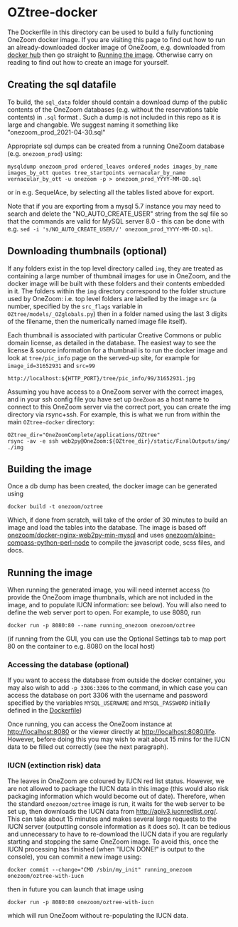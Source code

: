 # OZtree-docker

The Dockerfile in this directory can be used to build a fully functioning OneZoom docker image.
If you are visiting this page to find out how to run an already-downloaded docker image
of OneZoom, e.g. downloaded from [docker hub](https://hub.docker.com) then go straight to
[Running the image](#running-the-image). Otherwise carry on reading to find out how to
create an image for yourself.

## Creating the sql datafile

To build, the `sql_data` folder should contain a download dump of the public contents of the OneZoom
databases (e.g. without the reservations table contents) in `.sql` format . Such a dump
is not included in this repo as it is large and changable. We suggest naming it something like
"onezoom_prod_2021-04-30.sql"

Appropriate sql dumps can be created from a running OneZoom database (e.g. `onezoom_prod`)
using:

```
mysqldump onezoom_prod ordered_leaves ordered_nodes images_by_name images_by_ott quotes tree_startpoints vernacular_by_name vernacular_by_ott -u onezoom -p > onezoom_prod_YYYY-MM-DD.sql
```

or in e.g. SequelAce, by selecting all the tables listed above for export.

Note that if you are exporting
from a mysql 5.7 instance you may need to search and delete the "NO_AUTO_CREATE_USER" string from the sql file
so that the commands are valid for MySQL server 8.0 - this can be done with e.g.
`sed -i 's/NO_AUTO_CREATE_USER//' onezoom_prod_YYYY-MM-DD.sql`.

## Downloading thumbnails (optional)

If any folders exist in the top level directory called `img`, they are treated as containing
a large number of thumbnail images for use in OneZoom, and the
docker image will be built with these folders and their contents embedded in it. The folders
within the `img` directory correspond to the folder structure used by OneZoom: i.e.
top level folders are labelled by the image `src` (a number, specified
by the `src_flags` variable in `OZtree/models/_OZglobals.py`) then in a folder named
using the last 3 digits of the filename, then the numerically named image file itself).

Each thumbnail is associated with particular Creative Commons or public domain license, as
detailed in the database. The easiest way to see the license & source information for a 
thumbnail is to run the docker image and look at `tree/pic_info` page on the served-up site,
for example for `image_id=31652931` and `src=99`

```
http://localhost:${HTTP_PORT}/tree/pic_info/99/31652931.jpg
```

Assuming you have access to a OneZoom server with the correct images, and in your ssh
config file you have set up `OneZoom` as a host name to connect to this OneZoom server via
the correct port, you can create the img directory via rsync+ssh. For example, this is
what we run from within the main `OZtree-docker` directory:

```
OZtree_dir="OneZoomComplete/applications/OZtree"
rsync -av -e ssh web2py@OneZoom:${OZtree_dir}/static/FinalOutputs/img/ ./img
```

## Building the image

Once a db dump has been created, the docker image can be generated using 

```
docker build -t onezoom/oztree
```

Which, if done from scratch, will take of the order of 30 minutes to build an image and
load the tables into the database. The image is based off
[onezoom/docker-nginx-web2py-min-mysql](https://hub.docker.com/repository/docker/onezoom/docker-nginx-web2py-min-mysql)
and uses [onezoom/alpine-compass-python-perl-node](https://hub.docker.com/repository/docker/onezoom/alpine-compass-python-perl-node)
to compile the javascript code, scss files, and docs.

## Running the image

When running the generated image, you will need internet access (to provide the OneZoom image
thumbnails, which are not included in the image, and to populate IUCN information: see below).
You will also need to define the web server port to open. For example, to use 8080, run 

```
docker run -p 8080:80 --name running_onezoom onezoom/oztree
```

(if running from the GUI, you can use the Optional Settings tab to map port 80 on the
container to e.g. 8080 on the local host)

### Accessing the database (optional)

If you want to access the database from outside the docker container, you may also wish
to add `-p 3306:3306` to the command, in which case you can access the database on port 3306 with the username
and password specified by the variables `MYSQL_USERNAME` and `MYSQL_PASSWORD` initially defined
in the [Dockerfile](Dockerfile#L64))

Once running, you can access the OneZoom instance at [http://localhost:8080](http://localhost:8080)
or the viewer directly at [http://localhost:8080/life](http://localhost:8080/life). However,
before doing this you may wish to wait about 15 mins for the IUCN data to be filled out
correctly (see the next paragraph).

### IUCN (extinction risk) data

The leaves in OneZoom are coloured by IUCN red list status. However, we are not allowed
to package the IUCN data in this image (this would also risk packaging information which
would become out of date). Therefore, when the standard `onezoom/oztree` image is run,
it waits for the web server to be set up, then downloads the IUCN data from
http://apiv3.iucnredlist.org/. This can take about 15 minutes and makes several large
requests to the IUCN server (outputting console information as it does so). It can be
tedious and unnecessary to have to re-download the IUCN data if you are regularly
starting and stopping the same OneZoom image. To avoid this, once the IUCN processing has
finished (when "IUCN DONE!" is output to the console), you can commit a new image using:

```
docker commit --change="CMD /sbin/my_init" running_onezoom onezoom/oztree-with-iucn
```

then in future you can launch that image using

```
docker run -p 8080:80 onezoom/oztree-with-iucn
```

which will run OneZoom without re-populating the IUCN data.

